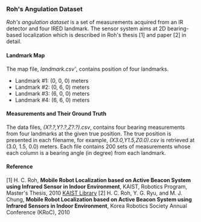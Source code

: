 ### Roh's Angulation Dataset

_Roh's angulation dataset_ is a set of measurements acquired from an IR detector and four IRED landmark. The sensor system aims at 2D bearing-based localization which is described in Roh's thesis [1] and paper [2] in detail.

#### Landmark Map
The map file, _landmark.csv'_, contains position of four landmarks.
 * Landmark #1: (0, 0, 0) meters
 * Landmark #2: (0, 6, 0) meters
 * Landmark #3: (6, 0, 0) meters
 * Landmark #4: (6, 6, 0) meters

#### Measurements and Their Ground Truth
The data files, _(X?.?,Y?.?,Z?.?).csv_, contains four bearing measurements from four landmarks at the given true position.
The true position is presented in each filename, for example, _(X3.0,Y1.5,Z0.0).csv_ is retrieved at (3.0, 1.5, 0.0) meters.
Each file contains 200 sets of measurements whose each column is a bearing angle (in degree) from each landmark.

#### Reference
[1] H. C. Roh, __Mobile Robot Localization based on Active Beacon System using Infrared Sensor in Indoor Environment__, KAIST, Robotics Program, Master's Thesis, 2010 [KAIST Library](http://library.kaist.ac.kr/thesis02/2010/2010M020093169_S1Ver2.pdf)
[2] H. C. Roh, Y. G. Ryu, and M. J. Chung, __Mobile Robot Localization based on Active Beacon System using Infrared Sensors in Indoor Environment__, Korea Robotics Society Annual Conference (KRoC), 2010
